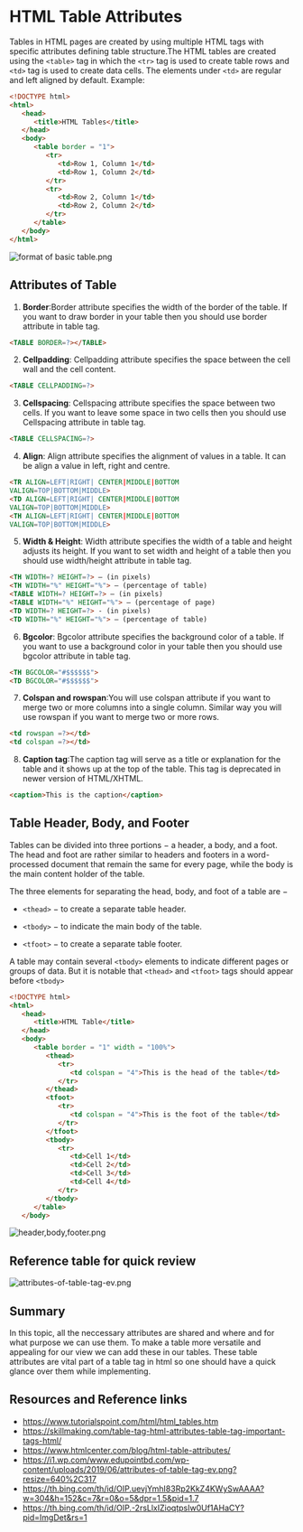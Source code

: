 # HTML Table Attributes
Tables in HTML pages are created by using multiple HTML tags with specific attributes defining table structure.The HTML tables are created using the `<table>` tag in which the `<tr>` tag is used to create table rows and `<td>` tag is used to create data cells. The elements under `<td>` are regular and left aligned by default.
Example:

```html
<!DOCTYPE html>
<html>
   <head>
      <title>HTML Tables</title>
   </head>
   <body>
      <table border = "1">
         <tr>
            <td>Row 1, Column 1</td>
            <td>Row 1, Column 2</td>
         </tr>
         <tr>
            <td>Row 2, Column 1</td>
            <td>Row 2, Column 2</td>
         </tr>
      </table>
   </body>
</html>
```
![format of basic table.png](https://th.bing.com/th/id/OIP.uevjYmhI83Rp2KkZ4KWySwAAAA?w=304&h=152&c=7&r=0&o=5&dpr=1.5&pid=1.7)

## Attributes of Table


1.   **Border**:Border attribute specifies the width of the border of the table. If you want to draw border in your table then you should use border attribute in table tag.
```html
<TABLE BORDER=?></TABLE>
```

2.   **Cellpadding**: Cellpadding attribute specifies the space between the cell wall and the cell content.
```html
<TABLE CELLPADDING=?>
```
3.   **Cellspacing**: Cellspacing attribute specifies the space between two cells. If you want to leave some space in two cells then you should use Cellspacing attribute in table tag.
```html
<TABLE CELLSPACING=?>
```
4.   **Align**: Align attribute specifies the alignment of values in a table. It can be align a value in left, right and centre.
```html
<TR ALIGN=LEFT|RIGHT| CENTER|MIDDLE|BOTTOM
VALIGN=TOP|BOTTOM|MIDDLE>
<TD ALIGN=LEFT|RIGHT| CENTER|MIDDLE|BOTTOM
VALIGN=TOP|BOTTOM|MIDDLE>
<TH ALIGN=LEFT|RIGHT| CENTER|MIDDLE|BOTTOM
VALIGN=TOP|BOTTOM|MIDDLE>
```
5.   **Width & Height**: Width attribute specifies the width of a table and height adjusts its height. If you want to set width and height of a table then you should use width/height attribute in table tag.
```html
<TH WIDTH=? HEIGHT=?> – (in pixels)
<TH WIDTH="%" HEIGHT="%"> – (percentage of table)
<TABLE WIDTH=? HEIGHT=?> – (in pixels)
<TABLE WIDTH="%" HEIGHT="%"> – (percentage of page)
<TD WIDTH=? HEIGHT=?> - (in pixels)
<TD WIDTH="%" HEIGHT="%"> – (percentage of table)
```
6. **Bgcolor**: Bgcolor attribute specifies the background color of a table. If you want to use a background color in your table then you should use bgcolor attribute in table tag.
```html
<TH BGCOLOR="#$$$$$$">
<TD BGCOLOR="#$$$$$$">
```
7.   **Colspan and rowspan**:You will use colspan attribute if you want to merge two or more columns into a single column. Similar way you will use rowspan if you want to merge two or more rows.
```html
<td rowspan =?></td>
<td colspan =?></td>
```
8.  **Caption tag**:The caption tag will serve as a title or explanation for the table and it shows up at the top of the table. This tag is deprecated in newer version of HTML/XHTML.
```html
<caption>This is the caption</caption>
```
## Table Header, Body, and Footer
Tables can be divided into three portions − a header, a body, and a foot. The head and foot are rather similar to headers and footers in a word-processed document that remain the same for every page, while the body is the main content holder of the table.

The three elements for separating the head, body, and foot of a table are −

*   `<thead>` − to create a separate table header.

*   `<tbody>` − to indicate the main body of the table.

*   `<tfoot>` − to create a separate table footer.

A table may contain several `<tbody>` elements to indicate different pages or groups of data. But it is notable that `<thead>` and `<tfoot>` tags should appear before `<tbody>`

```html
<!DOCTYPE html>
<html>
   <head>
      <title>HTML Table</title>
   </head>
   <body>
      <table border = "1" width = "100%">
         <thead>
            <tr>
               <td colspan = "4">This is the head of the table</td>
            </tr>
         </thead>      
         <tfoot>
            <tr>
               <td colspan = "4">This is the foot of the table</td>
            </tr>
         </tfoot>
         <tbody>
            <tr>
               <td>Cell 1</td>
               <td>Cell 2</td>
               <td>Cell 3</td>
               <td>Cell 4</td>
            </tr>
         </tbody>
      </table>
   </body>
   ```
![header,body,footer.png](https://th.bing.com/th/id/OIP.-2rsLlxIZioqtpsIw0Uf1AHaCY?pid=ImgDet&rs=1)

## Reference table for quick review

![attributes-of-table-tag-ev.png](https://github.com/tavneetgill/winter-of-contributing/blob/Frontend_Web_Development_HTML_CSS_JS/Web_Development/FrontEnd/HTML_Tables/attributes-of-table-tag-ev.jpeg)

## Summary
In this topic, all the neccessary attributes are shared and where and for what purpose we can use them. To make a table more versatile and appealing for our view we can add these in our tables. These table attributes are vital part of a table tag in html so one should have a quick glance over them while implementing.

## Resources and Reference links
*   https://www.tutorialspoint.com/html/html_tables.htm
*   https://skillmaking.com/table-tag-html-attributes-table-tag-important-tags-html/
*   https://www.htmlcenter.com/blog/html-table-attributes/
*   https://i1.wp.com/www.edupointbd.com/wp-content/uploads/2019/06/attributes-of-table-tag-ev.png?resize=640%2C317
*   https://th.bing.com/th/id/OIP.uevjYmhI83Rp2KkZ4KWySwAAAA?w=304&h=152&c=7&r=0&o=5&dpr=1.5&pid=1.7
*   https://th.bing.com/th/id/OIP.-2rsLlxIZioqtpsIw0Uf1AHaCY?pid=ImgDet&rs=1
